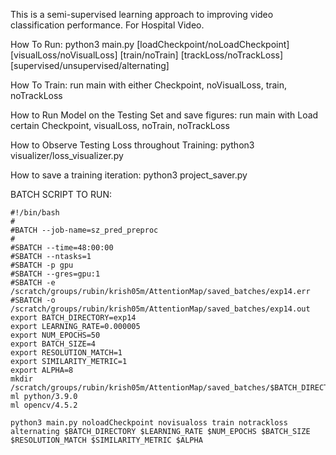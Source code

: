 This is a semi-supervised learning approach to improving video classification performance.
For Hospital Video.

How To Run:
python3 main.py [loadCheckpoint/noLoadCheckpoint] [visualLoss/noVisualLoss] [train/noTrain] [trackLoss/noTrackLoss] [supervised/unsupervised/alternating]

How To Train:
run main with either Checkpoint, noVisualLoss, train, noTrackLoss

How to Run Model on the Testing Set and save figures:
run main with Load certain Checkpoint, visualLoss, noTrain, noTrackLoss

How to Observe Testing Loss throughout Training:
python3 visualizer/loss_visualizer.py

How to save a training iteration:
python3 project_saver.py


BATCH SCRIPT TO RUN:

```
#!/bin/bash
#
#BATCH --job-name=sz_pred_preproc
#
#SBATCH --time=48:00:00
#SBATCH --ntasks=1
#SBATCH -p gpu
#SBATCH --gres=gpu:1
#SBATCH -e /scratch/groups/rubin/krish05m/AttentionMap/saved_batches/exp14.err
#SBATCH -o /scratch/groups/rubin/krish05m/AttentionMap/saved_batches/exp14.out
export BATCH_DIRECTORY=exp14
export LEARNING_RATE=0.000005
export NUM_EPOCHS=50
export BATCH_SIZE=4
export RESOLUTION_MATCH=1
export SIMILARITY_METRIC=1
export ALPHA=8
mkdir /scratch/groups/rubin/krish05m/AttentionMap/saved_batches/$BATCH_DIRECTORY
ml python/3.9.0
ml opencv/4.5.2

python3 main.py noloadCheckpoint novisualoss train notrackloss alternating $BATCH_DIRECTORY $LEARNING_RATE $NUM_EPOCHS $BATCH_SIZE $RESOLUTION_MATCH $SIMILARITY_METRIC $ALPHA
```

```
